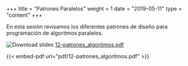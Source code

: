 +++
title = "Patrones Paralelos"
weight = 1
date = "2019-05-11"
type = "content"
+++

En esta sesión revisamos los diferentes patrones de diseño para programación de algoritmos paralelos.

![Download slides](../../images/pdf_web.png) [12-patrones_algoritmos.pdf](../../pdf/12-patrones_algoritmos.pdf)

{{< embed-pdf url="pdf/12-patrones_algoritmos.pdf" >}}